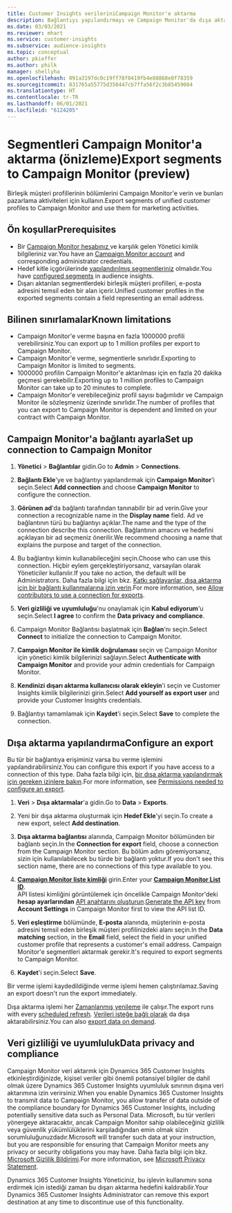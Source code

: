 ```yaml
---
title: Customer Insights verileriniCampaign Monitor'e aktarma
description: Bağlantıyı yapılandırmayı ve Campaign Monitor'da dışa aktarmayı öğrenin.
ms.date: 03/03/2021
ms.reviewer: mhart
ms.service: customer-insights
ms.subservice: audience-insights
ms.topic: conceptual
author: pkieffer
ms.author: philk
manager: shellyha
ms.openlocfilehash: 091a3197dc0c19ff78f0419fb4e88868e0f78359
ms.sourcegitcommit: 831765a55775d358447cb7ffa56f2c3b85459084
ms.translationtype: HT
ms.contentlocale: tr-TR
ms.lasthandoff: 06/01/2021
ms.locfileid: "6124205"
---
```

# <a name="export-segments-to-campaign-monitor-preview"></a><span data-ttu-id="47d72-103">Segmentleri Campaign Monitor'a aktarma (önizleme)</span><span class="sxs-lookup"><span data-stu-id="47d72-103">Export segments to Campaign Monitor (preview)</span></span>

<span data-ttu-id="47d72-104">Birleşik müşteri profillerinin bölümlerini Campaign Monitor'e verin ve bunları pazarlama aktiviteleri için kullanın.</span><span class="sxs-lookup"><span data-stu-id="47d72-104">Export segments of unified customer profiles to Campaign Monitor and use them for marketing activities.</span></span>

## <a name="prerequisites"></a><span data-ttu-id="47d72-105">Ön koşullar</span><span class="sxs-lookup"><span data-stu-id="47d72-105">Prerequisites</span></span>

-   <span data-ttu-id="47d72-106">Bir [Campaign Monitor hesabınız ](https://www.campaignmonitor.com/) ve karşılık gelen Yönetici kimlik bilgileriniz var.</span><span class="sxs-lookup"><span data-stu-id="47d72-106">You have an [Campaign Monitor account](https://www.campaignmonitor.com/) and corresponding administrator credentials.</span></span>
-   <span data-ttu-id="47d72-107">Hedef kitle içgörülerinde [yapılandırılmış segmentleriniz](segments.md) olmalıdır.</span><span class="sxs-lookup"><span data-stu-id="47d72-107">You have [configured segments](segments.md) in audience insights.</span></span>
-   <span data-ttu-id="47d72-108">Dışarı aktarılan segmentlerdeki birleşik müşteri profilleri, e-posta adresini temsil eden bir alan içerir.</span><span class="sxs-lookup"><span data-stu-id="47d72-108">Unified customer profiles in the exported segments contain a field representing an email address.</span></span>

## <a name="known-limitations"></a><span data-ttu-id="47d72-109">Bilinen sınırlamalar</span><span class="sxs-lookup"><span data-stu-id="47d72-109">Known limitations</span></span>

- <span data-ttu-id="47d72-110">Campaign Monitor'e verme başına en fazla 1000000 profili verebilirsiniz.</span><span class="sxs-lookup"><span data-stu-id="47d72-110">You can export up to 1 million profiles per export to Campaign Monitor.</span></span>
- <span data-ttu-id="47d72-111">Campaign Monitor'e verme, segmentlerle sınırlıdır.</span><span class="sxs-lookup"><span data-stu-id="47d72-111">Exporting to Campaign Monitor is limited to segments.</span></span>
- <span data-ttu-id="47d72-112">1000000 profilin Campaign Monitor'e aktarılması için en fazla 20 dakika geçmesi gerekebilir.</span><span class="sxs-lookup"><span data-stu-id="47d72-112">Exporting up to 1 million profiles to Campaign Monitor can take up to 20 minutes to complete.</span></span> 
- <span data-ttu-id="47d72-113">Campaign Monitor'e verebileceğiniz profil sayısı bağımlıdır ve Campaign Monitor ile sözleşmeniz üzerinde sınırlıdır.</span><span class="sxs-lookup"><span data-stu-id="47d72-113">The number of profiles that you can export to Campaign Monitor is dependent and limited on your contract with Campaign Monitor.</span></span>

## <a name="set-up-connection-to-campaign-monitor"></a><span data-ttu-id="47d72-114">Campaign Monitor'a bağlantı ayarla</span><span class="sxs-lookup"><span data-stu-id="47d72-114">Set up connection to Campaign Monitor</span></span>

1. <span data-ttu-id="47d72-115">**Yönetici** > **Bağlantılar** gidin.</span><span class="sxs-lookup"><span data-stu-id="47d72-115">Go to **Admin** > **Connections**.</span></span>

1. <span data-ttu-id="47d72-116">**Bağlantı Ekle**'ye ve bağlantıyı yapılandırmak için **Campaign Monitor**'i seçin.</span><span class="sxs-lookup"><span data-stu-id="47d72-116">Select **Add connection** and choose **Campaign Monitor** to configure the connection.</span></span>

1. <span data-ttu-id="47d72-117">**Görünen ad**'da bağlantı tarafından tanınabilir bir ad verin.</span><span class="sxs-lookup"><span data-stu-id="47d72-117">Give your connection a recognizable name in the **Display name** field.</span></span> <span data-ttu-id="47d72-118">Ad ve bağlantının türü bu bağlantıyı açıklar.</span><span class="sxs-lookup"><span data-stu-id="47d72-118">The name and the type of the connection describe this connection.</span></span> <span data-ttu-id="47d72-119">Bağlantının amacını ve hedefini açıklayan bir ad seçmeniz önerilir.</span><span class="sxs-lookup"><span data-stu-id="47d72-119">We recommend choosing a name that explains the purpose and target of the connection.</span></span>

1. <span data-ttu-id="47d72-120">Bu bağlantıyı kimin kullanabileceğini seçin.</span><span class="sxs-lookup"><span data-stu-id="47d72-120">Choose who can use this connection.</span></span> <span data-ttu-id="47d72-121">Hiçbir eylem gerçekleştiriyorsanız, varsayılan olarak Yöneticiler kullanılır.</span><span class="sxs-lookup"><span data-stu-id="47d72-121">If you take no action, the default will be Administrators.</span></span> <span data-ttu-id="47d72-122">Daha fazla bilgi için bkz. [Katkı sağlayanlar, dışa aktarma için bir bağlantı kullanmalarına izin verin](connections.md#allow-contributors-to-use-a-connection-for-exports).</span><span class="sxs-lookup"><span data-stu-id="47d72-122">For more information, see [Allow contributors to use a connection for exports](connections.md#allow-contributors-to-use-a-connection-for-exports).</span></span>

1. <span data-ttu-id="47d72-123">**Veri gizliliği ve uyumluluğu**'nu onaylamak için **Kabul ediyorum**'u seçin.</span><span class="sxs-lookup"><span data-stu-id="47d72-123">Select **I agree** to confirm the **Data privacy and compliance**.</span></span>

1. <span data-ttu-id="47d72-124">Campaign Monitor Bağlantısı başlatmak için **Bağlan**'nı seçin.</span><span class="sxs-lookup"><span data-stu-id="47d72-124">Select **Connect** to initialize the connection to Campaign Monitor.</span></span>

1. <span data-ttu-id="47d72-125">**Campaign Monitor ile kimlik doğrulaması** seçin ve Campaign Monitor için yönetici kimlik bilgilerinizi sağlayın.</span><span class="sxs-lookup"><span data-stu-id="47d72-125">Select **Authenticate with Campaign Monitor** and provide your admin credentials for Campaign Monitor.</span></span>

1. <span data-ttu-id="47d72-126">**Kendinizi dışarı aktarma kullanıcısı olarak ekleyin**'i seçin ve Customer Insights kimlik bilgilerinizi girin.</span><span class="sxs-lookup"><span data-stu-id="47d72-126">Select **Add yourself as export user** and provide your Customer Insights credentials.</span></span>

1. <span data-ttu-id="47d72-127">Bağlantıyı tamamlamak için **Kaydet**'i seçin.</span><span class="sxs-lookup"><span data-stu-id="47d72-127">Select **Save** to complete the connection.</span></span>

## <a name="configure-an-export"></a><span data-ttu-id="47d72-128">Dışa aktarma yapılandırma</span><span class="sxs-lookup"><span data-stu-id="47d72-128">Configure an export</span></span>

<span data-ttu-id="47d72-129">Bu tür bir bağlantıya erişiminiz varsa bu verme işlemini yapılandırabilirsiniz.</span><span class="sxs-lookup"><span data-stu-id="47d72-129">You can configure this export if you have access to a connection of this type.</span></span> <span data-ttu-id="47d72-130">Daha fazla bilgi için, [bir dışa aktarma yapılandırmak için gereken izinlere bakın](export-destinations.md#set-up-a-new-export).</span><span class="sxs-lookup"><span data-stu-id="47d72-130">For more information, see [Permissions needed to configure an export](export-destinations.md#set-up-a-new-export).</span></span>

1. <span data-ttu-id="47d72-131">**Veri** > **Dışa aktarmalar**'a gidin.</span><span class="sxs-lookup"><span data-stu-id="47d72-131">Go to **Data** > **Exports**.</span></span>

1. <span data-ttu-id="47d72-132">Yeni bir dışa aktarma oluşturmak için **Hedef Ekle**'yi seçin.</span><span class="sxs-lookup"><span data-stu-id="47d72-132">To create a new export, select **Add destination**.</span></span>

1. <span data-ttu-id="47d72-133">**Dışa aktarma bağlantısı** alanında, Campaign Monitor bölümünden bir bağlantı seçin.</span><span class="sxs-lookup"><span data-stu-id="47d72-133">In the **Connection for export** field, choose a connection from the Campaign Monitor section.</span></span> <span data-ttu-id="47d72-134">Bu bölüm adını göremiyorsanız, sizin için kullanılabilecek bu türde bir bağlantı yoktur.</span><span class="sxs-lookup"><span data-stu-id="47d72-134">If you don't see this section name, there are no connections of this type available to you.</span></span>

1. <span data-ttu-id="47d72-135">[**Campaign Monitor liste kimliği**](https://www.campaignmonitor.com/api/getting-started/#your-list-id) girin.</span><span class="sxs-lookup"><span data-stu-id="47d72-135">Enter your [**Campaign Monitor List ID**](https://www.campaignmonitor.com/api/getting-started/#your-list-id).</span></span>    
   <span data-ttu-id="47d72-136">API listesi kimliğini görüntülemek için öncelikle Campaign Monitor'deki **hesap ayarlarından** [API anahtarını oluşturun](https://www.campaignmonitor.com/api/getting-started/).</span><span class="sxs-lookup"><span data-stu-id="47d72-136">[Generate the API key](https://www.campaignmonitor.com/api/getting-started/) from **Account Settings** in Campaign Monitor first to view the API list ID.</span></span>  

3. <span data-ttu-id="47d72-137">**Veri eşleştirme** bölümünde, **E-posta** alanında, müşterinin e-posta adresini temsil eden birleşik müşteri profilinizdeki alanı seçin.</span><span class="sxs-lookup"><span data-stu-id="47d72-137">In the **Data matching** section, in the **Email** field, select the field in your unified customer profile that represents a customer's email address.</span></span> <span data-ttu-id="47d72-138">Campaign Monitor'e segmentleri aktarmak gerekir.</span><span class="sxs-lookup"><span data-stu-id="47d72-138">It's required to export segments to Campaign Monitor.</span></span>

1. <span data-ttu-id="47d72-139">**Kaydet**'i seçin.</span><span class="sxs-lookup"><span data-stu-id="47d72-139">Select **Save**.</span></span>

<span data-ttu-id="47d72-140">Bir verme işlemi kaydedildiğinde verme işlemi hemen çalıştırılamaz.</span><span class="sxs-lookup"><span data-stu-id="47d72-140">Saving an export doesn't run the export immediately.</span></span>

<span data-ttu-id="47d72-141">Dışa aktarma işlemi her [Zamanlanmış yenileme](system.md#schedule-tab) ile çalışır.</span><span class="sxs-lookup"><span data-stu-id="47d72-141">The export runs with every [scheduled refresh](system.md#schedule-tab).</span></span> <span data-ttu-id="47d72-142">[Verileri isteğe bağlı olarak](export-destinations.md#run-exports-on-demand) da dışa aktarabilirsiniz.</span><span class="sxs-lookup"><span data-stu-id="47d72-142">You can also [export data on demand](export-destinations.md#run-exports-on-demand).</span></span> 


## <a name="data-privacy-and-compliance"></a><span data-ttu-id="47d72-143">Veri gizliliği ve uyumluluk</span><span class="sxs-lookup"><span data-stu-id="47d72-143">Data privacy and compliance</span></span>

<span data-ttu-id="47d72-144">Campaign Monitor veri aktarmk için Dynamics 365 Customer Insights etkinleştirdiğinizde, kişisel veriler gibi önemli potansiyel bilgiler de dahil olmak üzere Dynamics 365 Customer Insights uyumluluk sınırının dışına veri aktarımına izin verirsiniz.</span><span class="sxs-lookup"><span data-stu-id="47d72-144">When you enable Dynamics 365 Customer Insights to transmit data to Campaign Monitor, you allow transfer of data outside of the compliance boundary for Dynamics 365 Customer Insights, including potentially sensitive data such as Personal Data.</span></span> <span data-ttu-id="47d72-145">Microsoft, bu tür verileri yönergeye aktaracaktır, ancak Campaign Monitor sahip olabileceğiniz gizlilik veya güvenlik yükümlülüklerini karşıladığından emin olmak sizin sorumluluğunuzdadır.</span><span class="sxs-lookup"><span data-stu-id="47d72-145">Microsoft will transfer such data at your instruction, but you are responsible for ensuring that Campaign Monitor meets any privacy or security obligations you may have.</span></span> <span data-ttu-id="47d72-146">Daha fazla bilgi için bkz. [Microsoft Gizlilik Bildirimi](https://go.microsoft.com/fwlink/?linkid=396732).</span><span class="sxs-lookup"><span data-stu-id="47d72-146">For more information, see [Microsoft Privacy Statement](https://go.microsoft.com/fwlink/?linkid=396732).</span></span>

<span data-ttu-id="47d72-147">Dynamics 365 Customer Insights Yöneticiniz, bu işlevin kullanımını sona erdirmek için istediği zaman bu dışarı aktarma hedefini kaldırabilir.</span><span class="sxs-lookup"><span data-stu-id="47d72-147">Your Dynamics 365 Customer Insights Administrator can remove this export destination at any time to discontinue use of this functionality.</span></span>
